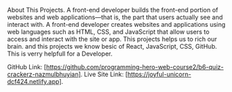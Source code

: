 
About This Projects.
A front-end developer builds the front-end portion of websites and web applications—that is, the part that users actually see and interact with. A front-end developer creates websites and applications using web languages such as HTML, CSS, and JavaScript that allow users to access and interact with the site or app.
This projects helps us to rich our brain. and this projects we know besic of React, JavaScript, CSS, GitHub.
This is verry helpfull for a Developer.

GitHub Link: [https://github.com/programming-hero-web-course2/b6-quiz-crackerz-nazmulbhuyian].
Live Site Link: [https://joyful-unicorn-dcf424.netlify.app].